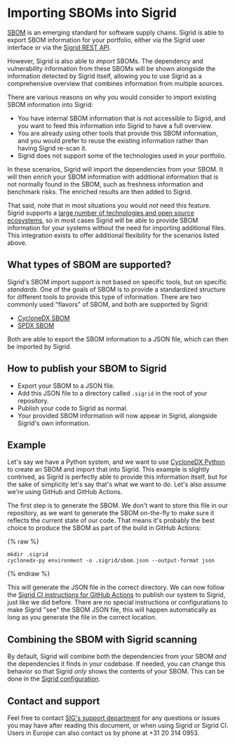 # Importing SBOMs into Sigrid

[SBOM](https://en.wikipedia.org/wiki/Software_supply_chain) is an emerging standard for software supply chains. Sigrid is able to export SBOM information for your portfolio, either via the Sigrid user interface or via the [Sigrid REST API](sigrid-api-documentation.md).

However, Sigrid is also able to *import* SBOMs. The dependency and vulnerability information from these SBOMs will be shown alongside the information detected by Sigrid itself, allowing you to use Sigrid as a comprehensive overview that combines information from multiple sources.

There are various reasons on why you would consider to import existing SBOM information into Sigrid:

- You have internal SBOM information that is not accessible to Sigrid, and you want to feed this information into Sigrid to have a full overview.
- You are already using other tools that provide this SBOM information, and you would prefer to reuse the existing information rather than having Sigrid re-scan it.
- Sigrid does not support some of the technologies used in your portfolio.

In these scenarios, Sigrid will import the dependencies from your SBOM. It will then *enrich* your SBOM information with additional information that is not normally found in the SBOM, such as freshness information and benchmark risks. The enriched results are then added to Sigrid.

That said, note that in most situations you would *not* need this feature. Sigrid supports a [large number of technologies and open source ecosystems](../reference/technology-support.md), so in most cases Sigrid will be able to provide SBOM information for your systems without the need for importing additional files. This integration exists to offer additional flexibility for the scenarios listed above.

## What types of SBOM are supported?

Sigrid's SBOM import support is not based on specific tools, but on specific *standards*. One of the goals of SBOM is to provide a standardized structure for different tools to provide this type of information. There are two commonly used "flavors" of SBOM, and both are supported by Sigrid:

- [CycloneDX SBOM](https://cyclonedx.org/capabilities/sbom/)
- [SPDX SBOM](https://github.com/opensbom-generator/spdx-sbom-generator)

Both are able to export the SBOM information to a JSON file, which can then be imported by Sigrid.

## How to publish your SBOM to Sigrid

- Export your SBOM to a JSON file.
- Add this JSON file to a directory called `.sigrid` in the root of your repository.
- Publish your code to Sigrid as normal.
- Your provided SBOM information will now appear in Sigrid, alongside Sigrid's own information.

## Example

Let's say we have a Python system, and we want to use [CycloneDX Python](https://github.com/CycloneDX/cyclonedx-python) to create an SBOM and import that into Sigrid. This example is slightly contrived, as Sigrid is perfectly able to provide this information itself, but for the sake of simplicity let's say that's what we want to do. Let's also assume we're using GitHub and GitHub Actions.

The first step is to generate the SBOM. We don't want to store this file in our repository, as we want to generate the SBOM on-the-fly to make sure it reflects the current state of our code. That means it's probably the best choice to produce the SBOM as part of the build in GitHub Actions:

{% raw %}
```
mkdir .sigrid
cyclonedx-py environment -o .sigrid/sbom.json --output-format json
```
{% endraw %}

This will generate the JSON file in the correct directory. We can now follow the [Sigrid CI instructions for GitHub Actions](../sigridci-integration/github-actions.md) to publish our system to Sigrid, just like we did before. There are no special instructions or configurations to make Sigrid "see" the SBOM JSON file, this will happen automatically as long as you generate the file in the correct location.

## Combining the SBOM with Sigrid scanning

By default, Sigrid will combine both the dependencies from your SBOM *and* the dependencies it finds in your codebase. If needed, you can change this behavior so that Sigrid *only* shows the contents of your SBOM. This can be done in the [Sigrid configuration](../reference/analysis-scope-configuration.md#configuring-sbom-import).

## Contact and support

Feel free to contact [SIG's support department](mailto:support@softwareimprovementgroup.com) for any questions or issues you may have after reading this document, or when using Sigrid or Sigrid CI. Users in Europe can also contact us by phone at +31 20 314 0953.
